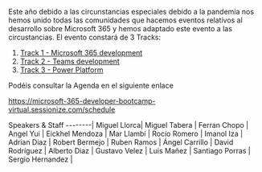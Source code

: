 Este año debido a las circunstancias especiales debido a la pandemia nos hemos unido todas las comunidades que hacemos eventos relativos al desarrollo sobre Microsoft 365 y hemos adaptado este evento a las circustancias.
El evento constará de 3 Tracks:
1. [Track 1 - Microsoft 365 development](./Track1/README.md) 
2. [Track 2 - Teams development](./Track2/README.md)  
3. [Track 3 - Power Platform](./Track3/README.md) 

Podéis consultar la Agenda en el siguiente enlace

https://microsoft-365-developer-bootcamp-virtual.sessionize.com/schedule

Speakers & Staff
--------|
Miguel Llorca| 
Miguel Tabera |
Ferran Chopo | 
Angel Yui | 
Eickhel Mendoza | 
Mar Llambí | 
Rocío Romero | 
Imanol Iza | 
Adrian Diaz | 
Robert Bermejo |
Ruben Ramos |
Ángel Carrillo | 
David Rodríguez | 
Alberto Diaz |
Gustavo Velez |
Luis Mañez |
Santiago Porras | 
Sergio Hernandez |
